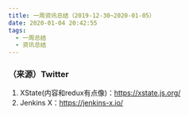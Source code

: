```yaml
---
title: 一周资讯总结（2019-12-30~2020-01-05）
date: 2020-01-04 20:42:55
tags:
  - 一周总结
  - 资讯总结
---
```


### （来源）Twitter

1. XState(内容和redux有点像)：https://xstate.js.org/
2. Jenkins X：https://jenkins-x.io/